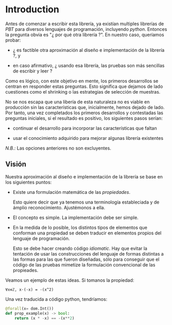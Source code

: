 # Introduction

Antes de comenzar a escribir esta librería, ya existían multiples
librerías de _PBT_ para diversos lenguajes de programación, incluyendo
_python_. Entonces la pregunta obvia es "¿ por qué otra librería
?". En nuestro caso, queríamos probar:

  - ¿ es factible otra aproximación al diseño e implementación de la
    librería ?, y
  
  - en caso afirmativo, ¿ usando esa librería, las pruebas son más
    sencillas de escribir y leer ?
	
Como es lógico, con este objetivo en mente, los primeros desarrollos
se centran en responder estas preguntas. Esto significa que dejamos de
lado cuestiones como el shrinking o las estrategias de selección de
muestras.

No se nos escapa que una libería de esta naturaleza no es viable en
producción sin las características que, inicialmente, hemos dejado de
lado. Por tanto, una vez completados los primeros desarrollos y
contestadas las preguntas iniciales, si el resultado es positivo, los
siguientes pasos serían:

  - continuar el desarrollo para incorporar las características que
    faltan
	
  - usar el conocimiento adquirido para mejorar algunas librería
    existentes
	
_N.B.:_ Las opciones anteriores no son excluyentes.


## Visión

Nuestra aproximación al diseño e implementación de la librería se base
en los siguientes puntos:


  - Existe una formulación matemática de las _propiedades_.
  
    Esto quiere decir que ya tenemos una terminología estableciada y
    de ámplio reconocimiento. Ajustémonos a ella.
	
  - El concepto es simple. La implementación debe ser simple.
  
  - En la medida de lo posible, los distintos tipos de elementos que
    conforman una propiedad se deben traducir en elementos propios del
    lenguaje de programación.
	
	Esto se debe hacer creando código _idiomatic_. Hay que evitar la
    tentación de usar las construcciones del lenguaje de formas
    distintas a las formas para las que fueron diseñadas, sólo para
    conseguir que el código de las pruebas mimetize la formulación
    convencional de las propieades.

Veamos un ejemplo de estas ideas. Si tomanos la propiedad:

```
∀x∊ℤ, x·(-x) = -(x^2)
```

Una vez traducida a código python, tendríamos:

```python
@forall(x= dom.Int())
def prop_example(x) -> bool:
    return (x * -x) == -(x**2)
```
